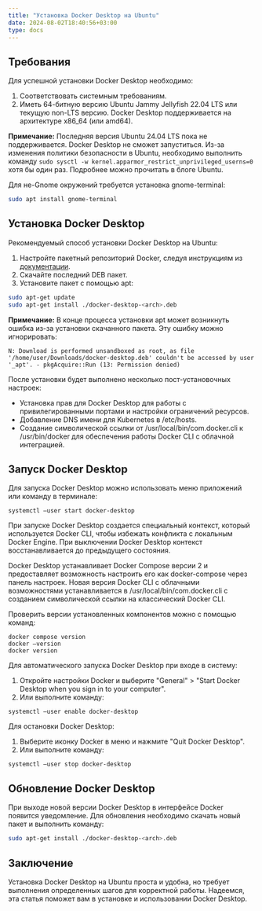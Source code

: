 ```yaml
---
title: "Установка Docker Desktop на Ubuntu"
date: 2024-08-02T18:40:56+03:00
type: docs
---
```


## Требования

Для успешной установки Docker Desktop необходимо:

1. Соответствовать системным требованиям.
2. Иметь 64-битную версию Ubuntu Jammy Jellyfish 22.04 LTS или текущую non-LTS версию. Docker Desktop поддерживается на архитектуре x86_64 (или amd64).

**Примечание:** Последняя версия Ubuntu 24.04 LTS пока не поддерживается. Docker Desktop не сможет запуститься. Из-за изменения политики безопасности в Ubuntu, необходимо выполнить команду `sudo sysctl -w kernel.apparmor_restrict_unprivileged_userns=0` хотя бы один раз. Подробнее можно прочитать в блоге Ubuntu.

Для не-Gnome окружений требуется установка gnome-terminal:

```bash
sudo apt install gnome-terminal
```

## Установка Docker Desktop

Рекомендуемый способ установки Docker Desktop на Ubuntu:

1. Настройте пакетный репозиторий Docker, следуя инструкциям из [документации](https://docs.docker.com/engine/install/ubuntu/#set-up-the-repository).
2. Скачайте последний DEB пакет.
3. Установите пакет с помощью apt:

```bash
sudo apt-get update
sudo apt-get install ./docker-desktop-<arch>.deb
```

**Примечание:** В конце процесса установки apt может возникнуть ошибка из-за установки скачанного пакета. Эту ошибку можно игнорировать:

```shell
N: Download is performed unsandboxed as root, as file '/home/user/Downloads/docker-desktop.deb' couldn't be accessed by user '_apt'. - pkgAcquire::Run (13: Permission denied)
```

После установки будет выполнено несколько пост-установочных настроек:

- Установка прав для Docker Desktop для работы с привилегированными портами и настройки ограничений ресурсов.
- Добавление DNS имени для Kubernetes в /etc/hosts.
- Создание символической ссылки от /usr/local/bin/com.docker.cli к /usr/bin/docker для обеспечения работы Docker CLI с облачной интеграцией.

## Запуск Docker Desktop

Для запуска Docker Desktop можно использовать меню приложений или команду в терминале:

```shell
systemctl —user start docker-desktop
```

При запуске Docker Desktop создается специальный контекст, который используется Docker CLI, чтобы избежать конфликта с локальным Docker Engine. При выключении Docker Desktop контекст восстанавливается до предыдущего состояния.

Docker Desktop устанавливает Docker Compose версии 2 и предоставляет возможность настроить его как docker-compose через панель настроек. Новая версия Docker CLI с облачными возможностями устанавливается в /usr/local/bin/com.docker.cli с созданием символической ссылки на классический Docker CLI.

Проверить версии установленных компонентов можно с помощью команд:

```shell
docker compose version
docker —version
docker version
```

Для автоматического запуска Docker Desktop при входе в систему:

1. Откройте настройки Docker и выберите "General" > "Start Docker Desktop when you sign in to your computer".
2. Или выполните команду:

```shell
systemctl —user enable docker-desktop
```

Для остановки Docker Desktop:

1. Выберите иконку Docker в меню и нажмите "Quit Docker Desktop".
2. Или выполните команду:

```shell
systemctl —user stop docker-desktop
```

## Обновление Docker Desktop

При выходе новой версии Docker Desktop в интерфейсе Docker появится уведомление. Для обновления необходимо скачать новый пакет и выполнить команду:

```bash
sudo apt-get install ./docker-desktop-<arch>.deb
```

## Заключение

Установка Docker Desktop на Ubuntu проста и удобна, но требует выполнения определенных шагов для корректной работы. Надеемся, эта статья поможет вам в установке и использовании Docker Desktop.
